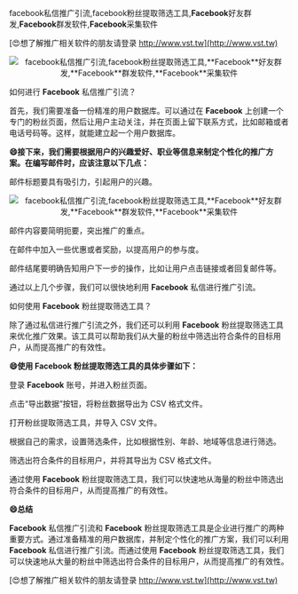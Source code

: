 facebook私信推广引流,facebook粉丝提取筛选工具,**Facebook**好友群发,**Facebook**群发软件,**Facebook**采集软件

[😍想了解推广相关软件的朋友请登录 http://www.vst.tw](http://www.vst.tw)

 <center><img src="https://vst.tw/MP4/tuiguang/png/1.png" alt="facebook私信推广引流,facebook粉丝提取筛选工具,**Facebook**好友群发,**Facebook**群发软件,**Facebook**采集软件"></center>

如何进行 **Facebook** 私信推广引流？

首先，我们需要准备一份精准的用户数据库。可以通过在 **Facebook** 上创建一个专门的粉丝页面，然后让用户主动关注，并在页面上留下联系方式，比如邮箱或者电话号码等。这样，就能建立起一个用户数据库。

**😄接下来，我们需要根据用户的兴趣爱好、职业等信息来制定个性化的推广方案。在编写邮件时，应该注意以下几点：**

邮件标题要具有吸引力，引起用户的兴趣。

 <center><img src="https://vst.tw/MP4/tuiguang/png/8.png" alt="facebook私信推广引流,facebook粉丝提取筛选工具,**Facebook**好友群发,**Facebook**群发软件,**Facebook**采集软件"></center>

邮件内容要简明扼要，突出推广的重点。

在邮件中加入一些优惠或者奖励，以提高用户的参与度。

邮件结尾要明确告知用户下一步的操作，比如让用户点击链接或者回复邮件等。

通过以上几个步骤，我们可以很快地利用 **Facebook** 私信进行推广引流。

如何使用 **Facebook** 粉丝提取筛选工具？

除了通过私信进行推广引流之外，我们还可以利用 **Facebook** 粉丝提取筛选工具来优化推广效果。该工具可以帮助我们从大量的粉丝中筛选出符合条件的目标用户，从而提高推广的有效性。

**😄使用 **Facebook** 粉丝提取筛选工具的具体步骤如下：**

登录 **Facebook** 账号，并进入粉丝页面。

点击“导出数据”按钮，将粉丝数据导出为 CSV 格式文件。

打开粉丝提取筛选工具，并导入 CSV 文件。

根据自己的需求，设置筛选条件，比如根据性别、年龄、地域等信息进行筛选。

筛选出符合条件的目标用户，并将其导出为 CSV 格式文件。

通过使用 **Facebook** 粉丝提取筛选工具，我们可以快速地从海量的粉丝中筛选出符合条件的目标用户，从而提高推广的有效性。

**😄总结**

**Facebook** 私信推广引流和 **Facebook** 粉丝提取筛选工具是企业进行推广的两种重要方式。通过准备精准的用户数据库，并制定个性化的推广方案，我们可以利用 **Facebook** 私信进行推广引流。而通过使用 **Facebook** 粉丝提取筛选工具，我们可以快速地从大量的粉丝中筛选出符合条件的目标用户，从而提高推广的有效性。

[😍想了解推广相关软件的朋友请登录 http://www.vst.tw](http://www.vst.tw)



